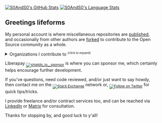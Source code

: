 [![S0AndS0's GitHub Stats][github_stats__S0AndS0]][profile__github]
[![S0AndS0's Language Stats][language_stats__S0AndS0]][profile__github]


## Greetings lifeforms


My personal account is where miscellaneous repositories are [published][S0AndS0__repositories__sources], and occasionally from other authors are [forked][S0AndS0__repositories__fork] to contribute to the Open Source community as a whole.


<details>
<summary>Organizations I contribute to <sup><small>(click to expand)</small></sup></summary>

- [52ForPeerReview][52forpeerreview], where developers can challenge themselves, and assist others, in publishing one project or major feature per week.

- [Awk Utilities][awk_utilities], collects reusable Awk scripts for specific tasks

- [Bash Utilities][bash_utilities], organizes Bash functions for use within other scripts

- [C Language Utilities][clang_utilities], collects C-Lang projects

- [Development Tutorials][development_tutorials], contains guides written for assisting developers of all levels

- [GitHub Actions Utilities][gha_utilities], amasses Continuous Integration/Deployment (CI/CD) projects for use within GitHub Action Workflows

- [Git Utilities][git_utilities], groups scripts that enhance the Git user experience

- [GitHub Utilities][github_utilities], set of projects that facilitate authoring repositories and maintaining organizations

- [JavaScript Utilities][javascript_utilities], modules for NodeJS and web browsers

- [Kivy Utilities][kivy_utilities], aggregates Python classes and functions specific to Kivy framework

- [Liquid Utilities][liquid_utilities], stockpile of Git Submodules compatible with GitHub Pages and/or web sites built with Jekyll

- [Network Utilities][network_utilities], catalogs networking specific functions for Bash scripts

- [Paranoid Linux][paranoid_linux], verity of projects that aid Linux server administration and security

- [PDF Utilities][pdf_utilities], tailored repositories for interacting with Portable Document Format files in an automated fashion

- [Python Utilities][python_utilities], assorted Python classes and functions for use within other projects

- [Raspberry Pi Curious][rpi_curious], gathers tips, tricks, configurations, and scripts for low powered Linux devices such as Raspberry Pi

- [Rust Utilities][rust_utilities], crates of libraries and assorted strongly typed source code for use in other projects

- [SCSS Utilities][scss_utilities], clusters Scss modules compatible with NodeJS and Ruby implementations of Sass language

- [Solidity Utilities][solidity_utilities], libraries and smart contracts for Decentralized Applications (DApps)

- [Vim Utilities][vim_utilities], battery of custom Vim plugins

- [Web Development Examples][web_dev_examples], array of projects that demonstrate features and/or concepts for web developers of any level
</details>


Liberapay <sub>[![shields_io__sponsor]][profile__liberapay]</sub> is where you can sponsor me, which certainly helps encourage further development.


If you've questions, need code reviewed, and/or just want to say howdy, then contact me on the <sub>[![Stack Exchange][shields_io__stackexchange]][profile__stackexchange]</sub> network or, <sub>[![Follow on Twitter][shields_io__twitter_follow]][profile__twitter]</sub> for quick tips/tricks.


I provide freelance and/or contract services too, and can be reached via [LinkedIn][profile__linked_in] or [Matrix][profile__matrix] for consultation.


Thanks for stopping by, and good luck to y'all!



[S0AndS0__repositories__sources]:
  https://github.com/S0AndS0?tab=repositories&type=source
  "List of published repositories"

[S0AndS0__repositories__fork]:
  https://github.com/S0AndS0?tab=repositories&type=fork
  "List of forked repositories"

[github_stats__S0AndS0]: https://github-readme-stats.vercel.app/api?username=S0AndS0&show_icons=true

[language_stats__S0AndS0]: https://github-readme-stats.vercel.app/api/top-langs/?username=S0AndS0&show_icons=true&layout=compact


[profile__github]: https://github.com/S0AndS0/

[profile__liberapay]:
  https://liberapay.com/S0AndS0
  "&#x1F4B1; Sponsor the verity of developments and projects that I maintain via Liberapay"

[shields_io__sponsor]: https://img.shields.io/static/v1?logo=liberapay&label=Sponsor&message=S0AndS0


[profile__twitter]:
  https://twitter.com/S0_And_S0
  "&#x1F426; Where I share Tweet sized technical tips"

[shields_io__twitter_follow]: https://img.shields.io/twitter/follow/S0_And_S0?style=social&label=Twitter


[profile__stackexchange]:
  https://stackexchange.com/users/3010672/s0ands0
  "&#x1F4DA; Where I provide code review and answer technical questions"


[shields_io__stackexchange]: https://img.shields.io/badge/StackExchange-gray.svg?logo=stack-exchange


[profile__matrix]:
  https://matrix.to/#/@s0ands0:matrix.org
  "Matrix is an open source encrypted chat and VOIP (Voice Over IP) service protocol"

[profile__linked_in]:
  https://www.linkedin.com/in/s0ands0/


[52forpeerreview]:
  https://github.com/52ForPeerReview
  "Where developers can challenge themselves, and assist others, in publishing one project or major feature per week."

[awk_utilities]:
  https://github.com/awk-utilities
  "&#x1F3A9; Collects reusable Awk scripts for specific tasks"

[bash_utilities]:
  https://github.com/bash-utilities
  "&#x1F41A; Organizes Bash functions for use within other scripts"

[clang_utilities]:
  https://github.com/clang-utilities
  "&#x1F409; Collects C-Lang projects"

[development_tutorials]:
  https://github.com/development-tutorials
  "Contains guides written for assisting developers of all levels"

[gha_utilities]:
  https://github.com/gha-utilities
  "Amasses Continuous Integration/Deployment (CI/CD) projects for use within GitHub Action Workflows"

[git_utilities]:
  https://github.com/git-utilities
  "Groups scripts that enhance the Git user experience"

[github_utilities]:
  https://github.com/github-utilities
  "Set of projects that facilitate authoring repositories and maintaining organizations"

[javascript_utilities]:
  https://github.com/javascript-utilities
  "&#x2615; Modules for NodeJS and web browsers"

[kivy_utilities]:
  https://github.com/kivy-utilities
  "&#x1F40D; Aggregates Python classes and functions specific to Kivy framework"

[liquid_utilities]:
  https://github.com/liquid-utilities
  "&#x26F2; Stockpile of Git Submodules compatible with GitHub Pages and/or web sites built with Jekyll"

[network_utilities]:
  https://github.com/network-utilities
  "Catalogs networking specific functions for Bash scripts"

[paranoid_linux]:
  https://github.com/paranoid-linux
  "Verity of projects that aid Linux server administration and security"

[pdf_utilities]:
  https://github.com/pdf-utilities
  "Tailored repositories for interacting with Portable Document Format files in an automated fashion"

[python_utilities]:
  https://github.com/python-utilities
  "&#x26F2; Assorted Python classes and functions for use within other projects"

[rpi_curious]:
  https://github.com/rpi-curious
  "Gathers tips, tricks, configurations, and scripts for low powered Linux devices such as Raspberry Pi"

[rust_utilities]:
  https://github.com/rust-utilities
  "&#x1F980; Crates of libraries and assorted strongly typed source code for use in other projects"

[scss_utilities]:
  https://github.com/scss-utilities
  "&#x1F3ED; Clusters Scss modules compatible with NodeJS and Ruby implementations of Sass language"

[solidity_utilities]:
  https://github.com/solidity-utilities
  "&#x26d3; Libraries and smart contracts for Decentralized Applications (DApps)"

[vim_utilities]:
  https://github.com/vim-utilities
  "&#x1F58B; Battery of custom Vim plugins"

[web_dev_examples]:
  https://github.com/web-dev-examples
  "Array of projects that demonstrate features and/or concepts for web developers of any level"

